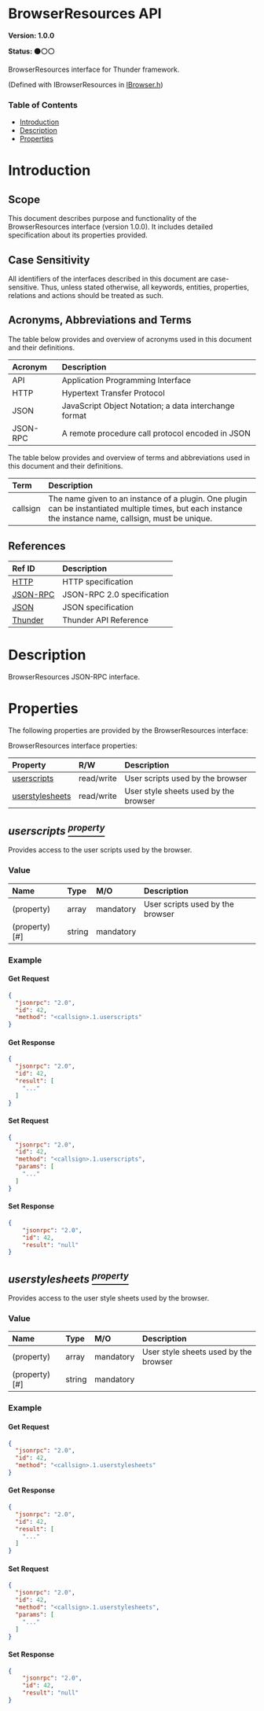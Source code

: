 <!-- Generated automatically, DO NOT EDIT! -->
<a id="head_BrowserResources_API"></a>
# BrowserResources API

**Version: 1.0.0**

**Status: :black_circle::white_circle::white_circle:**

BrowserResources interface for Thunder framework.

(Defined with IBrowserResources in [IBrowser.h](https://github.com/rdkcentral/ThunderInterfaces/blob/master/interfaces/IBrowser.h))

### Table of Contents

- [Introduction](#head_Introduction)
- [Description](#head_Description)
- [Properties](#head_Properties)

<a id="head_Introduction"></a>
# Introduction

<a id="head_Scope"></a>
## Scope

This document describes purpose and functionality of the BrowserResources interface (version 1.0.0). It includes detailed specification about its properties provided.

<a id="head_Case_Sensitivity"></a>
## Case Sensitivity

All identifiers of the interfaces described in this document are case-sensitive. Thus, unless stated otherwise, all keywords, entities, properties, relations and actions should be treated as such.

<a id="head_Acronyms,_Abbreviations_and_Terms"></a>
## Acronyms, Abbreviations and Terms

The table below provides and overview of acronyms used in this document and their definitions.

| Acronym | Description |
| :-------- | :-------- |
| <a name="acronym.API">API</a> | Application Programming Interface |
| <a name="acronym.HTTP">HTTP</a> | Hypertext Transfer Protocol |
| <a name="acronym.JSON">JSON</a> | JavaScript Object Notation; a data interchange format |
| <a name="acronym.JSON-RPC">JSON-RPC</a> | A remote procedure call protocol encoded in JSON |

The table below provides and overview of terms and abbreviations used in this document and their definitions.

| Term | Description |
| :-------- | :-------- |
| <a name="term.callsign">callsign</a> | The name given to an instance of a plugin. One plugin can be instantiated multiple times, but each instance the instance name, callsign, must be unique. |

<a id="head_References"></a>
## References

| Ref ID | Description |
| :-------- | :-------- |
| <a name="ref.HTTP">[HTTP](http://www.w3.org/Protocols)</a> | HTTP specification |
| <a name="ref.JSON-RPC">[JSON-RPC](https://www.jsonrpc.org/specification)</a> | JSON-RPC 2.0 specification |
| <a name="ref.JSON">[JSON](http://www.json.org/)</a> | JSON specification |
| <a name="ref.Thunder">[Thunder](https://github.com/WebPlatformForEmbedded/Thunder/blob/master/doc/WPE%20-%20API%20-%20WPEFramework.docx)</a> | Thunder API Reference |

<a id="head_Description"></a>
# Description

BrowserResources JSON-RPC interface.

<a id="head_Properties"></a>
# Properties

The following properties are provided by the BrowserResources interface:

BrowserResources interface properties:

| Property | R/W | Description |
| :-------- | :-------- | :-------- |
| [userscripts](#property_userscripts) | read/write | User scripts used by the browser |
| [userstylesheets](#property_userstylesheets) | read/write | User style sheets used by the browser |

<a id="property_userscripts"></a>
## *userscripts [<sup>property</sup>](#head_Properties)*

Provides access to the user scripts used by the browser.

### Value

| Name | Type | M/O | Description |
| :-------- | :-------- | :-------- | :-------- |
| (property) | array | mandatory | User scripts used by the browser |
| (property)[#] | string | mandatory |  |

### Example

#### Get Request

```json
{
  "jsonrpc": "2.0",
  "id": 42,
  "method": "<callsign>.1.userscripts"
}
```

#### Get Response

```json
{
  "jsonrpc": "2.0",
  "id": 42,
  "result": [
    "..."
  ]
}
```

#### Set Request

```json
{
  "jsonrpc": "2.0",
  "id": 42,
  "method": "<callsign>.1.userscripts",
  "params": [
    "..."
  ]
}
```

#### Set Response

```json
{
    "jsonrpc": "2.0",
    "id": 42,
    "result": "null"
}
```

<a id="property_userstylesheets"></a>
## *userstylesheets [<sup>property</sup>](#head_Properties)*

Provides access to the user style sheets used by the browser.

### Value

| Name | Type | M/O | Description |
| :-------- | :-------- | :-------- | :-------- |
| (property) | array | mandatory | User style sheets used by the browser |
| (property)[#] | string | mandatory |  |

### Example

#### Get Request

```json
{
  "jsonrpc": "2.0",
  "id": 42,
  "method": "<callsign>.1.userstylesheets"
}
```

#### Get Response

```json
{
  "jsonrpc": "2.0",
  "id": 42,
  "result": [
    "..."
  ]
}
```

#### Set Request

```json
{
  "jsonrpc": "2.0",
  "id": 42,
  "method": "<callsign>.1.userstylesheets",
  "params": [
    "..."
  ]
}
```

#### Set Response

```json
{
    "jsonrpc": "2.0",
    "id": 42,
    "result": "null"
}
```

